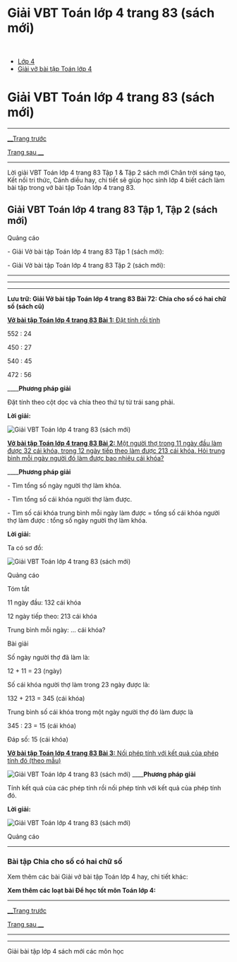 # Giải VBT Toán lớp 4 trang 83 (sách mới)

﻿

  * [Lớp 4](https://vietjack.com/series/lop-4.jsp)
  * [Giải vở bài tập Toán lớp 4](https://vietjack.com/giai-vo-bai-tap-toan-4/index.jsp)



# Giải VBT Toán lớp 4 trang 83 (sách mới)

* * *

[__Trang trước](https://vietjack.com/giai-vo-bai-tap-toan-4/bai-71-chia-hai-so-tan-cung-la-chu-so-0.jsp)

[Trang sau __](https://vietjack.com/giai-vo-bai-tap-toan-4/bai-73-chia-cho-so-co-hai-chu-so-tiep-theo.jsp)

* * *

Lời giải VBT Toán lớp 4 trang 83 Tập 1 & Tập 2 sách mới Chân trời sáng tạo, Kết nối tri thức, Cánh diều hay, chi tiết sẽ giúp học sinh lớp 4 biết cách làm bài tập trong vở bài tập Toán lớp 4 trang 83.

## Giải VBT Toán lớp 4 trang 83 Tập 1, Tập 2 (sách mới)

Quảng cáo

\- Giải Vở bài tập Toán lớp 4 trang 83 Tập 1 (sách mới):

\- Giải Vở bài tập Toán lớp 4 trang 83 Tập 2 (sách mới):

* * *

* * *

* * *

**Lưu trữ: Giải Vở bài tập Toán lớp 4 trang 83 Bài 72: Chia cho số có hai chữ số (sách cũ)**

[**Vở bài tập Toán lớp 4 trang 83 Bài 1:** Đặt tính rồi tính ](https://vietjack.com/giai-vo-bai-tap-toan-4/bai-1-trang-83-vbt-toan-4-tap-1.jsp)

552 : 24

450 : 27

540 : 45

472 : 56

____**Phương pháp giải**

Đặt tính theo cột dọc và chia theo thứ tự từ trái sang phải. 

**Lời giải:**

![Giải VBT Toán lớp 4 trang 83 \(sách mới\)](https://vietjack.com/giai-vo-bai-tap-toan-4/images/bai-1-trang-83-vbt-toan-4-tap-1.PNG)

[**Vở bài tập Toán lớp 4 trang 83 Bài 2:** Một người thợ trong 11 ngày đầu làm được 32 cái khóa, trong 12 ngày tiếp theo làm được 213 cái khóa. Hỏi trung bình mỗi ngày người đó làm được bao nhiêu cái khóa?](https://vietjack.com/giai-vo-bai-tap-toan-4/bai-2-trang-83-vbt-toan-4-tap-1.jsp)

____**Phương pháp giải**

\- Tìm tổng số ngày người thợ làm khóa.

\- Tìm tổng số cái khóa người thợ làm được.

\- Tìm số cái khóa trung bình mỗi ngày làm được = tổng số cái khóa người thợ làm được : tổng số ngày người thợ làm khóa.

**Lời giải:**

Ta có sơ đồ:

![Giải VBT Toán lớp 4 trang 83 \(sách mới\)](https://vietjack.com/giai-vo-bai-tap-toan-4/images/bai-2-trang-83-vbt-toan-4-tap-1.PNG)

Quảng cáo

Tóm tắt

11 ngày đầu: 132 cái khóa

12 ngày tiếp theo: 213 cái khóa

Trung bình mỗi ngày: ... cái khóa?

Bài giải

Số ngày người thợ đã làm là:

12 + 11 = 23 (ngày)

Số cái khóa người thợ làm trong 23 ngày được là:

132 + 213 = 345 (cái khóa)

Trung bình số cái khóa trong một ngày người thợ đó làm được là

345 : 23 = 15 (cái khóa)

Đáp số: 15 (cái khóa)

[**Vở bài tập Toán lớp 4 trang 83 Bài 3:** Nối phép tính với kết quả của phép tính đó (theo mẫu)](https://vietjack.com/giai-vo-bai-tap-toan-4/bai-3-trang-83-vbt-toan-4-tap-1.jsp)

![Giải VBT Toán lớp 4 trang 83 \(sách mới\)](https://vietjack.com/giai-vo-bai-tap-toan-4/images/bai-3-trang-83-vbt-toan-4-tap-1.PNG) ____**Phương pháp giải**

Tính kết quả của các phép tính rồi nối phép tính với kết quả của phép tính đó.

**Lời giải:**

![Giải VBT Toán lớp 4 trang 83 \(sách mới\)](https://vietjack.com/giai-vo-bai-tap-toan-4/images/bai-3-trang-83-vbt-toan-4-tap-1-1.PNG)

Quảng cáo

* * *

### **Bài tập Chia cho số có hai chữ số**

Xem thêm các bài Giải vở bài tập Toán lớp 4 hay, chi tiết khác:

**Xem thêm các loạt bài Để học tốt môn Toán lớp 4:**

* * *

[__Trang trước](https://vietjack.com/giai-vo-bai-tap-toan-4/bai-71-chia-hai-so-tan-cung-la-chu-so-0.jsp)

[Trang sau __](https://vietjack.com/giai-vo-bai-tap-toan-4/bai-73-chia-cho-so-co-hai-chu-so-tiep-theo.jsp)

* * *

* * *

Giải bài tập lớp 4 sách mới các môn học
